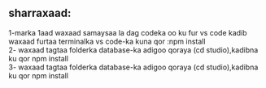 ## sharraxaad:
1-marka 1aad waxaad samaysaa la dag codeka oo ku fur vs code kadib waxaad furtaa terminalka vs code-ka kuna qor :npm install <br/>
2- waxaad tagtaa folderka database-ka adigoo qoraya (cd studio),kadibna ku qor npm install<br/>
3- waxaad tagtaa folderka database-ka adigoo qoraya (cd studio),kadibna ku qor npm install<br/>
